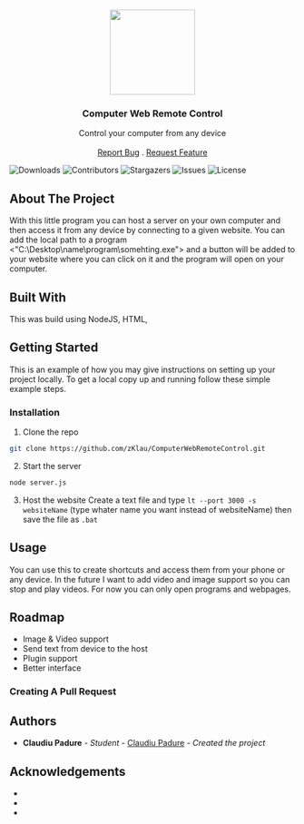 <br/>
<p align="center">
  <img src="https://imgur.com/I7EPJie.png" width="150px" height="150px">
  <h3 align="center">Computer Web Remote Control</h3>

  <p align="center">
    Control your computer from any device
    <br/>
    <br/>
    <a href="https://github.com/zKlau/ComputerWebRemoteControl/issues">Report Bug</a>
    .
    <a href="https://github.com/zKlau/ComputerWebRemoteControl/issues">Request Feature</a>
  </p>
</p>

![Downloads](https://img.shields.io/github/downloads/zKlau/ComputerWebRemoteControl/total) ![Contributors](https://img.shields.io/github/contributors/zKlau/ComputerWebRemoteControl?color=dark-green) ![Stargazers](https://img.shields.io/github/stars/zKlau/ComputerWebRemoteControl?style=social) ![Issues](https://img.shields.io/github/issues/zKlau/ComputerWebRemoteControl) ![License](https://img.shields.io/github/license/zKlau/ComputerWebRemoteControl) 

## About The Project

   With this little program you can host a server on your own computer and then access it from any device by connecting to a given website.
    You can add the local path to a program <"C:\Desktop\name\program\somehting.exe"> and a button will be added to your website where you can click on it and the program will open on your computer.  

## Built With

This was build using NodeJS, HTML,

## Getting Started

This is an example of how you may give instructions on setting up your project locally.
To get a local copy up and running follow these simple example steps.

### Installation

1. Clone the repo

```sh
git clone https://github.com/zKlau/ComputerWebRemoteControl.git
```

2. Start the server

```sh
node server.js
```

3. Host the website
Create a text file and type ```lt --port 3000 -s  websiteName``` (type whater name you want instead of websiteName) then save the file as ```.bat```

## Usage

You can use this to create shortcuts and access them from your phone or any device. In the future I want to add video and image support so you can stop and play videos. For now you can only open programs and webpages. 

## Roadmap

- Image & Video support
- Send text from device to the host
- Plugin support
- Better interface

### Creating A Pull Request



## Authors

* **Claudiu Padure** - *Student* - [Claudiu Padure](https://github.com/zKlau/) - *Created the project*

## Acknowledgements

* []()
* []()
* []()
